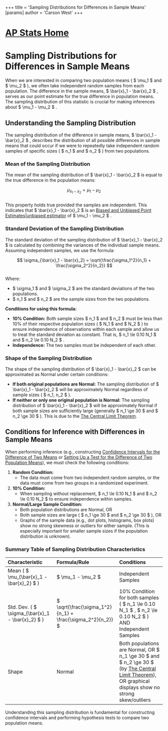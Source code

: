 +++
 title = 'Sampling Distributions for Differences in Sample Means'
[params]
	author = 'Carson West'
+++
# [AP Stats Home](./../ap-stats-home/)
# Sampling Distributions for Differences in Sample Means

When we are interested in comparing two population means ( $ \mu_1 $  and  $ \mu_2 $ ), we often take independent random samples from each population. The difference in the sample means,  $ \bar{x}_1 - \bar{x}_2 $ , serves as our point estimate for the true difference in population means. The sampling distribution of this statistic is crucial for making inferences about  $ \mu_1 - \mu_2 $ .

## Understanding the Sampling Distribution

The sampling distribution of the difference in sample means,  $ \bar{x}_1 - \bar{x}_2 $ , describes the distribution of all possible differences in sample means that could occur if we were to repeatedly take independent random samples of specific sizes ( $ n_1 $  and  $ n_2 $ ) from two populations.

### Mean of the Sampling Distribution

The mean of the sampling distribution of  $ \bar{x}_1 - \bar{x}_2 $  is equal to the true difference in the population means:

 $$  \mu_{\bar{x}_1 - \bar{x}_2} = \mu_1 - \mu_2  $$  
This property holds true provided the samples are independent. This indicates that  $ \bar{x}_1 - \bar{x}_2 $  is an [Biased and Unbiased Point Estimates|unbiased estimator](./../biased-and-unbiased-point-estimates|unbiased-estimator/) of  $ \mu_1 - \mu_2 $ .

### Standard Deviation of the Sampling Distribution

The standard deviation of the sampling distribution of  $ \bar{x}_1 - \bar{x}_2 $  is calculated by combining the variances of the individual sample means. Assuming independent samples, we use the formula:

 $$  \sigma_{\bar{x}_1 - \bar{x}_2} = \sqrt{\frac{\sigma_1^2}{n_1} + \frac{\sigma_2^2}{n_2}}  $$  
Where:
*    $ \sigma_1 $  and  $ \sigma_2 $  are the standard deviations of the two populations.
*    $ n_1 $  and  $ n_2 $  are the sample sizes from the two populations.

**Conditions for using this formula:**
*   **10% Condition:** Both sample sizes  $ n_1 $  and  $ n_2 $  must be less than 10% of their respective population sizes ( $ N_1 $  and  $ N_2 $ ) to ensure independence of observations within each sample and allow us to treat the standard deviation as constant. That is,  $ n_1 \le 0.10 N_1 $  and  $ n_2 \le 0.10 N_2 $ .
*   **Independence:** The two samples must be independent of each other.

### Shape of the Sampling Distribution

The shape of the sampling distribution of  $ \bar{x}_1 - \bar{x}_2 $  can be approximated as Normal under certain conditions:

*   **If both original populations are Normal:** The sampling distribution of  $ \bar{x}_1 - \bar{x}_2 $  will be approximately Normal regardless of sample sizes ( $ n_1, n_2 $ ).
*   **If neither or only one original population is Normal:** The sampling distribution of  $ \bar{x}_1 - \bar{x}_2 $  will be approximately Normal if both sample sizes are sufficiently large (generally  $ n_1 \ge 30 $  and  $ n_2 \ge 30 $ ). This is due to the [The Central Limit Theorem](./../the-central-limit-theorem/).

## Conditions for Inference with Differences in Sample Means

When performing inference (e.g., constructing [Confidence Intervals for the Difference of Two Means](./../confidence-intervals-for-the-difference-of-two-means/) or [Setting Up a Test for the Difference of Two Population Means](./../setting-up-a-test-for-the-difference-of-two-population-means/)), we must check the following conditions:

1.  **Random Condition:**
    *   The data must come from two independent random samples, or the data must come from two groups in a randomized experiment.
2.  **10% Condition:**
    *   When sampling without replacement,  $ n_1 \le 0.10 N_1 $  and  $ n_2 \le 0.10 N_2 $  to ensure independence within samples.
3.  **Normal/Large Sample Condition:**
    *   Both population distributions are Normal, OR
    *   Both sample sizes are large ( $ n_1 \ge 30 $  and  $ n_2 \ge 30 $ ), OR
    *   Graphs of the sample data (e.g., dot plots, histograms, box plots) show no strong skewness or outliers for either sample. (This is especially important for smaller sample sizes if the population distribution is unknown).

### Summary Table of Sampling Distribution Characteristics

| Characteristic                      | Formula/Rule                                                              | Conditions                                                                                                                                           |
| :---------------------------------- | :------------------------------------------------------------------------ | :--------------------------------------------------------------------------------------------------------------------------------------------------- |
| Mean ( $ \mu_{\bar{x}_1 - \bar{x}_2} $ ) |  $ \mu_1 - \mu_2 $                                                            | Independent Samples                                                                                                                                  |
| Std. Dev. ( $ \sigma_{\bar{x}_1 - \bar{x}_2} $ ) |  $ \sqrt{\frac{\sigma_1^2}{n_1} + \frac{\sigma_2^2}{n_2}} $                   | 10% Condition for both samples ( $ n_1 \le 0.10 N_1 $ ,  $ n_2 \le 0.10 N_2 $ ) AND Independent Samples                                                      |
| Shape                               | Normal                                                                    | Both populations are Normal, OR  $ n_1 \ge 30 $  and  $ n_2 \ge 30 $  (by [The Central Limit Theorem](./../the-central-limit-theorem/)), OR graphical displays show no strong skew/outliers |

Understanding this sampling distribution is fundamental for constructing confidence intervals and performing hypothesis tests to compare two population means.